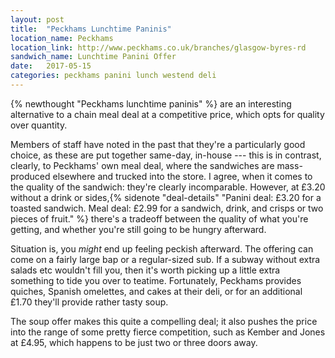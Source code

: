 ```yaml
---
layout: post
title:  "Peckhams Lunchtime Paninis"
location_name: Peckhams
location_link: http://www.peckhams.co.uk/branches/glasgow-byres-rd
sandwich_name: Lunchtime Panini Offer
date:   2017-05-15
categories: peckhams panini lunch westend deli
---
```


{% newthought "Peckhams lunchtime paninis" %} are an interesting alternative to a chain meal deal at a competitive price, which opts for quality over quantity. 

<!--abstract-->

Members of staff have noted in the past that they're a particularly good choice, as these are put together same-day, in-house --- this is in contrast, clearly, to Peckhams' own meal deal, where the sandwiches are mass-produced elsewhere and trucked into the store. I agree, when it comes to the quality of the sandwich: they're clearly incomparable. However, at £3.20 without a drink or sides,{% sidenote "deal-details" "Panini deal: £3.20 for a toasted sandwich. Meal deal: £2.99 for a sandwich, drink, and crisps or two pieces of fruit." %} there's a tradeoff between the quality of what you're getting, and whether you're still going to be hungry afterward.

Situation is, you *might* end up feeling peckish afterward. The offering can come on a fairly large bap or a regular-sized sub. If a subway without extra salads etc wouldn't fill you, then it's worth picking up a little extra something to tide you over to teatime. Fortunately, Peckhams provides quiches, Spanish omelettes, and cakes at their deli, or for an additional £1.70 they'll provide rather tasty soup.

The soup offer makes this quite a compelling deal; it also pushes the price into the range of some pretty fierce competition, such as Kember and Jones at £4.95, which happens to be just two or three doors away.
